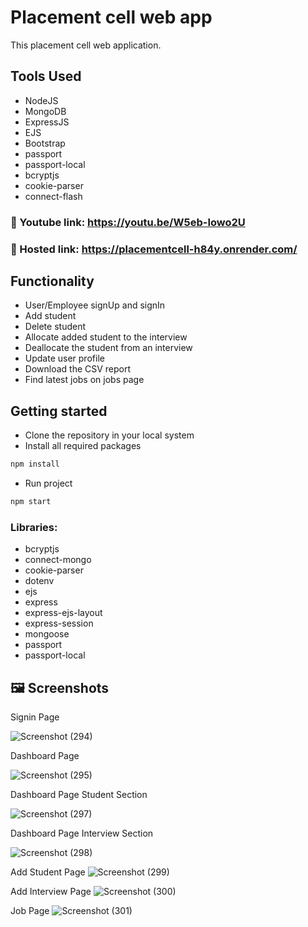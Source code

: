 # Placement cell web app
This placement cell web application.

## Tools Used 
- NodeJS
- MongoDB
- ExpressJS
- EJS
- Bootstrap
- passport
- passport-local
- bcryptjs
- cookie-parser
- connect-flash

### 🔗 Youtube link: https://youtu.be/W5eb-Iowo2U
### 🔗 Hosted link: https://placementcell-h84y.onrender.com/

## Functionality 
- User/Employee signUp and signIn
- Add student 
- Delete student
- Allocate added student to the interview
- Deallocate the student from an interview
- Update user profile
- Download the CSV report
- Find latest jobs on jobs page
 
## Getting started

* Clone the repository in your local system
* Install all required packages
```bash
npm install 
```
* Run project 
```bash
npm start
```


### Libraries: 
* bcryptjs
* connect-mongo
* cookie-parser
* dotenv
* ejs
* express
* express-ejs-layout
* express-session
* mongoose
* passport
* passport-local

## 🖼️ Screenshots
Signin Page

![Screenshot (294)](https://user-images.githubusercontent.com/72254047/221829570-19cdaa27-0d8c-4528-b919-b95058e762be.png)

Dashboard Page

![Screenshot (295)](https://user-images.githubusercontent.com/72254047/221829690-3b5cd0d6-c79a-4aca-b3d2-8b5b6287f95a.png)

Dashboard Page Student Section

![Screenshot (297)](https://user-images.githubusercontent.com/72254047/221829835-d132e894-e948-447c-bc5c-a66884ed9586.png)

Dashboard Page Interview Section

![Screenshot (298)](https://user-images.githubusercontent.com/72254047/221829978-3e6af00b-663a-4835-b831-895ebb7318ba.png)

Add Student Page
![Screenshot (299)](https://user-images.githubusercontent.com/72254047/221830062-1e710b43-3497-4c79-ae73-0fd5927ddfcf.png)

Add Interview Page
![Screenshot (300)](https://user-images.githubusercontent.com/72254047/221830139-dfcba492-30a4-4ebf-83bf-279870d32c20.png)

Job Page
![Screenshot (301)](https://user-images.githubusercontent.com/72254047/221830231-789361ae-51a7-401a-8109-ca04e031095f.png)


